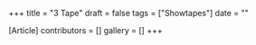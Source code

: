 +++
title = "3 Tape"
draft = false
tags = ["Showtapes"]
date = ""

[Article]
contributors = []
gallery = []
+++